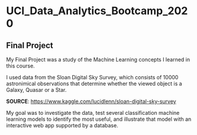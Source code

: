# UCI_Data_Analytics_Bootcamp_2020
## Final Project

My Final Project was a study of the Machine Learning concepts I learned in this course.

I used data from the Sloan Digital Sky Survey, which consists of 10000 astronimical observations that determine whether the viewed object is a Galaxy, Quasar or a Star.

**SOURCE**: https://www.kaggle.com/lucidlenn/sloan-digital-sky-survey

My goal was to investigate the data, test several classification machine learning models to identify the most useful, and illustrate that model with an interactive web app supported by a database.